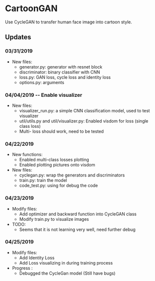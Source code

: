 # CartoonGAN

Use CycleGAN to transfer human face image into cartoon style. 


## Updates
### 03/31/2019
- New files:
	- generator.py: generator with resnet block
	- discriminator: binary classifier with CNN
	- loss.py: GAN loss, cycle loss and identity loss
	- options.py: arguments
### 04/04/2019 -- Enable visualizer
- New files:
	- visualizer_run.py: a simple CNN classification model, used to test visualizer
	- util/utils.py and util/visualizer.py: Enabled visdom for loss (single class loss)
	- Multi- loss should work, need to be tested
### 04/22/2019 
- New functions:
	- Enabled multi-class losses plotting
	- Enabled plotting pictures onto visdom
- New files:
	- cyclegan.py: wrap the generators and discriminators
	- train.py: train the model
	- code_test.py: using for debug the code
### 04/23/2019
- Modify files:
	- Add optimizer and backward function into CycleGAN class
	- Modify train.py to visualize images
- TODO:
	- Seems that it is not learning very well, need further debug

### 04/25/2019
- Modify files:
	- Add Identity Loss
	- Add Loss visualizing in during training process
- Progress :
	- Debugged the CycleGan model (Still have bugs)


